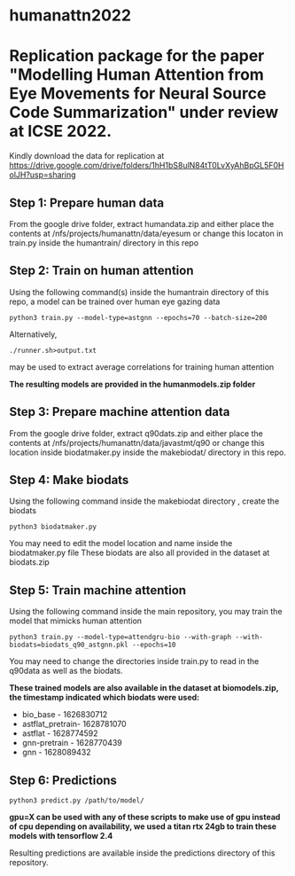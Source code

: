 # humanattn2022
# Replication package for the paper "Modelling Human Attention from Eye Movements for Neural Source Code Summarization" under review at ICSE 2022.
Kindly download the data for replication at https://drive.google.com/drive/folders/1hH1bS8ulN84tT0LvXyAhBpGL5F0HolJH?usp=sharing

## Step 1: Prepare human data
From the google drive folder, extract humandata.zip and either place the contents at /nfs/projects/humanattn/data/eyesum or change this locaton in train.py inside the humantrain/ directory in this repo

## Step 2: Train on human attention
Using the following command(s) inside the humantrain directory of this repo, a model can be trained over human eye gazing data
```
python3 train.py --model-type=astgnn --epochs=70 --batch-size=200 
```
Alternatively, 
```
./runner.sh>output.txt
```
may be used to extract average correlations for training human attention

**The resulting models are provided in the humanmodels.zip folder**

## Step 3: Prepare machine attention data
From the google drive folder, extract q90dats.zip and either place the contents at /nfs/projects/humanattn/data/javastmt/q90 or change this location inside biodatmaker.py inside the makebiodat/ directory in this repo.

## Step 4: Make biodats
Using the following command inside the makebiodat directory , create the biodats
```
python3 biodatmaker.py
```
You may need to edit the model location and name inside the biodatmaker.py file
These biodats are also all provided in the dataset at biodats.zip 

## Step 5: Train machine attention
Using the following command inside the main repository, you may train the model that mimicks human attention
```
python3 train.py --model-type=attendgru-bio --with-graph --with-biodats=biodats_q90_astgnn.pkl --epochs=10
```
You may need to change the directories inside train.py to read in the q90data as well as the biodats.

**These trained models are also available in the dataset at biomodels.zip, the timestamp indicated which biodats were used:**
* bio_base - 1626830712
* astflat_pretrain- 1628781070
* astflat - 1628774592
* gnn-pretrain - 1628770439
* gnn - 1628089432

## Step 6: Predictions
```
python3 predict.py /path/to/model/
```

**gpu=X can be used with any of these scripts to make use of gpu instead of cpu depending on availability, we used a titan rtx 24gb to train these models with tensorflow 2.4**

Resulting predictions are available inside the predictions directory of this repository.
